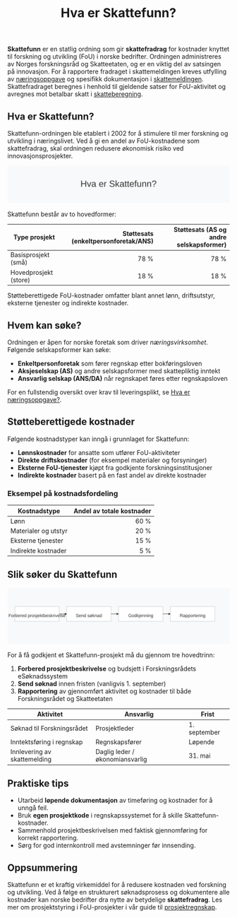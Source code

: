 ﻿---
title: "Hva er Skattefunn?"
seoTitle: "Hva er Skattefunn?"
description: '**Skattefunn** er en statlig ordning som gir **skattefradrag** for kostnader knyttet til forskning og utvikling (FoU) i norske bedrifter. Ordningen administrere...'
---

**Skattefunn** er en statlig ordning som gir **skattefradrag** for kostnader knyttet til forskning og utvikling (FoU) i norske bedrifter. Ordningen administreres av Norges forskningsråd og Skatteetaten, og er en viktig del av satsingen på innovasjon. For å rapportere fradraget i skattemeldingen kreves utfylling av [næringsoppgave](/blogs/regnskap/hva-er-naeringsoppgave "Hva er næringsoppgave? Komplett Guide til Næringsoppgaven") og spesifikk dokumentasjon i [skattemeldingen](/blogs/regnskap/skattemelding "Skattemelding - Komplett Guide til Utfylling og Innlevering"). Skattefradraget beregnes i henhold til gjeldende satser for FoU-aktivitet og avregnes mot betalbar skatt i [skatteberegning](/blogs/regnskap/skatteberegning "Skatteberegning - Guide til Beregning av Bedriftsskatt og Personlig Skatt").

## Hva er Skattefunn?

Skattefunn-ordningen ble etablert i 2002 for å stimulere til mer forskning og utvikling i næringslivet. Ved å gi en andel av FoU-kostnadene som skattefradrag, skal ordningen redusere økonomisk risiko ved innovasjonsprosjekter.

![Skattefunn Oversikt](skattefunn-image.svg)

Skattefunn består av to hovedformer:

| Type prosjekt           | Støttesats (enkeltpersonforetak/ANS) | Støttesats (AS og andre selskapsformer) |
|-------------------------|-------------------------------------:|-----------------------------------------:|
| Basisprosjekt (små)     | 78 %                                 | 78 %                                     |
| Hovedprosjekt (store)   | 18 %                                 | 18 %                                     |

Støtteberettigede FoU-kostnader omfatter blant annet lønn, driftsutstyr, eksterne tjenester og indirekte kostnader.

## Hvem kan søke?

Ordningen er åpen for norske foretak som driver *næringsvirksomhet*. Følgende selskapsformer kan søke:

* **Enkeltpersonforetak** som fører regnskap etter bokføringsloven
* **Aksjeselskap (AS)** og andre selskapsformer med skattepliktig inntekt
* **Ansvarlig selskap (ANS/DA)** når regnskapet føres etter regnskapsloven

For en fullstendig oversikt over krav til leveringsplikt, se [Hva er næringsoppgave?](/blogs/regnskap/hva-er-naeringsoppgave "Hva er næringsoppgave? Komplett Guide til Næringsoppgaven").

## Støtteberettigede kostnader

Følgende kostnadstyper kan inngå i grunnlaget for Skattefunn:

* **Lønnskostnader** for ansatte som utfører FoU-aktiviteter
* **Direkte driftskostnader** (for eksempel materialer og forsyninger)
* **Eksterne FoU-tjenester** kjøpt fra godkjente forskningsinstitusjoner
* **Indirekte kostnader** basert på en fast andel av direkte kostnader

### Eksempel på kostnadsfordeling

| Kostnadstype             | Andel av totale kostnader |
|--------------------------|--------------------------:|
| Lønn                     | 60 %                      |
| Materialer og utstyr     | 20 %                      |
| Eksterne tjenester       | 15 %                      |
| Indirekte kostnader      | 5 %                       |

## Slik søker du Skattefunn

![Skattefunn Søknadsprosess](skattefunn-prosess.svg)

For å få godkjent et Skattefunn-prosjekt må du gjennom tre hovedtrinn:

1. **Forbered prosjektbeskrivelse** og budsjett i Forskningsrådets eSøknadssystem
2. **Send søknad** innen fristen (vanligvis 1. september)
3. **Rapportering** av gjennomført aktivitet og kostnader til både Forskningsrådet og Skatteetaten

| Aktivitet                    | Ansvarlig                         | Frist           |
|------------------------------|----------------------------------|-----------------|
| Søknad til Forskningsrådet   | Prosjektleder                    | 1. september    |
| Inntektsføring i regnskap    | Regnskapsfører                   | Løpende         |
| Innlevering av skattemelding | Daglig leder / økonomiansvarlig   | 31. mai         |

## Praktiske tips

* Utarbeid **løpende dokumentasjon** av timeføring og kostnader for å unngå feil.
* Bruk **egen prosjektkode** i regnskapssystemet for å skille Skattefunn-kostnader.
* Sammenhold prosjektbeskrivelsen med faktisk gjennomføring for korrekt rapportering.
* Sørg for god internkontroll med avstemninger før innsending.

## Oppsummering

Skattefunn er et kraftig virkemiddel for å redusere kostnaden ved forskning og utvikling. Ved å følge en strukturert søknadsprosess og dokumentere alle kostnader kan norske bedrifter dra nytte av betydelige **skattefradrag**. Les mer om prosjektstyring i FoU-prosjekter i vår guide til [prosjektregnskap](/blogs/regnskap/hva-er-prosjektregnskap "Hva er Prosjektregnskap? Oversikt og Beste Praksis").









